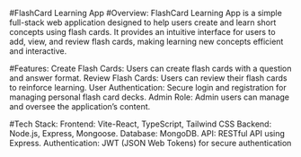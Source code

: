 #FlashCard Learning App
#Overview:
FlashCard Learning App is a simple full-stack web application designed to help users create and learn short concepts using flash cards. It provides an intuitive interface for users to add, view, and review flash cards, making learning new concepts efficient and interactive.

#Features:
Create Flash Cards: Users can create flash cards with a question and answer format.
Review Flash Cards: Users can review their flash cards to reinforce learning.
User Authentication: Secure login and registration for managing personal flash card decks.
Admin Role: Admin users can manage and oversee the application’s content.

#Tech Stack:
Frontend: Vite-React, TypeScript, Tailwind CSS
Backend: Node.js, Express, Mongoose.
Database: MongoDB.
API: RESTful API using Express.
Authentication: JWT (JSON Web Tokens) for secure authentication

